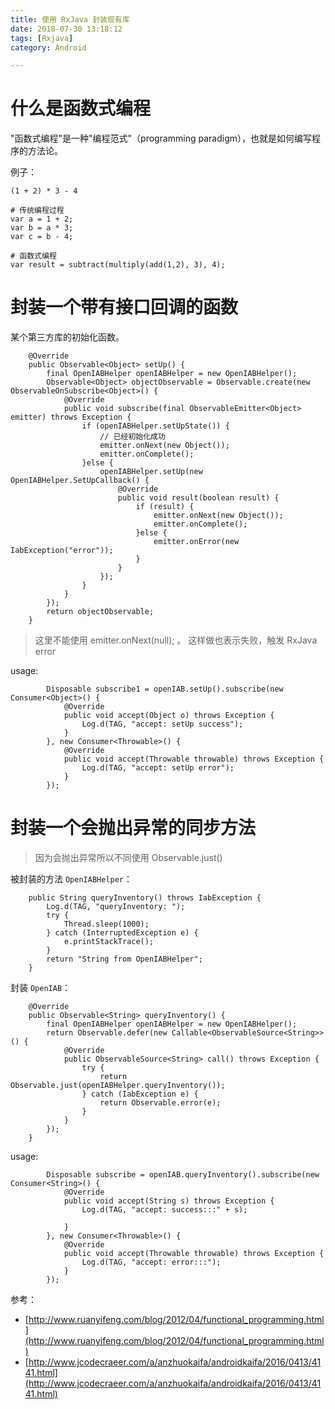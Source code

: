 ```yaml
---
title: 使用 RxJava 封装现有库
date: 2018-07-30 13:18:12
tags: [Rxjava]
category: Android

---
```




# 什么是函数式编程

"函数式编程"是一种"编程范式"（programming paradigm），也就是如何编写程序的方法论。

例子：

```
(1 + 2) * 3 - 4

# 传统编程过程
var a = 1 + 2;
var b = a * 3;
var c = b - 4;

# 函数式编程
var result = subtract(multiply(add(1,2), 3), 4);
```

# 封装一个带有接口回调的函数

某个第三方库的初始化函数。

```
    @Override
    public Observable<Object> setUp() {
        final OpenIABHelper openIABHelper = new OpenIABHelper();
        Observable<Object> objectObservable = Observable.create(new ObservableOnSubscribe<Object>() {
            @Override
            public void subscribe(final ObservableEmitter<Object> emitter) throws Exception {
                if (openIABHelper.setUpState()) {
                    // 已经初始化成功
                    emitter.onNext(new Object());
                    emitter.onComplete();
                }else {
                    openIABHelper.setUp(new OpenIABHelper.SetUpCallback() {
                        @Override
                        public void result(boolean result) {
                            if (result) {
                                emitter.onNext(new Object());
                                emitter.onComplete();
                            }else {
                                emitter.onError(new IabException("error"));
                            }
                        }
                    });
                }
            }
        });
        return objectObservable;
    }
```

> 这里不能使用 emitter.onNext(null); 。 这样做也表示失败，触发 RxJava error


usage:

```
        Disposable subscribe1 = openIAB.setUp().subscribe(new Consumer<Object>() {
            @Override
            public void accept(Object o) throws Exception {
                Log.d(TAG, "accept: setUp success");
            }
        }, new Consumer<Throwable>() {
            @Override
            public void accept(Throwable throwable) throws Exception {
                Log.d(TAG, "accept: setUp error");
            }
        });
```

# 封装一个会抛出异常的同步方法

>因为会抛出异常所以不同使用 Observable.just()

被封装的方法 `OpenIABHelper`：

```
    public String queryInventory() throws IabException {
        Log.d(TAG, "queryInventory: ");
        try {
            Thread.sleep(1000);
        } catch (InterruptedException e) {
            e.printStackTrace();
        }
        return "String from OpenIABHelper";
    }
```


封装 `OpenIAB`：

```
    @Override
    public Observable<String> queryInventory() {
        final OpenIABHelper openIABHelper = new OpenIABHelper();
        return Observable.defer(new Callable<ObservableSource<String>>() {
            @Override
            public ObservableSource<String> call() throws Exception {
                try {
                    return Observable.just(openIABHelper.queryInventory());
                } catch (IabException e) {
                    return Observable.error(e);
                }
            }
        });
    }
```

usage:

```
        Disposable subscribe = openIAB.queryInventory().subscribe(new Consumer<String>() {
            @Override
            public void accept(String s) throws Exception {
                Log.d(TAG, "accept: success:::" + s);

            }
        }, new Consumer<Throwable>() {
            @Override
            public void accept(Throwable throwable) throws Exception {
                Log.d(TAG, "accept: error:::");
            }
        });
```










参考：

- [http://www.ruanyifeng.com/blog/2012/04/functional_programming.html](http://www.ruanyifeng.com/blog/2012/04/functional_programming.html)
- [http://www.jcodecraeer.com/a/anzhuokaifa/androidkaifa/2016/0413/4141.html](http://www.jcodecraeer.com/a/anzhuokaifa/androidkaifa/2016/0413/4141.html)

